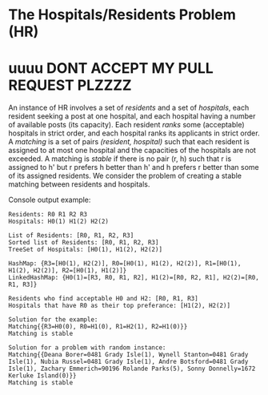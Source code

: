 

# The Hospitals/Residents Problem (HR)

# uuuu DONT ACCEPT MY PULL REQUEST PLZZZZ

An instance of HR involves a set of _residents_ and a set of _hospitals_, each resident seeking a post at one hospital, and each hospital having a number of available posts (its capacity). Each resident _ranks_ some (acceptable) hospitals in strict order, and each hospital ranks its applicants in strict order. A _matching_ is a set of pairs _(resident, hospital)_ such that each resident is assigned to at most one hospital and the capacities of the hospitals are not exceeded. A matching is _stable_ if there is no pair (r, h) such that r is assigned to h' but r prefers h better than h' and h prefers r better than some of its assigned residents. We consider the problem of creating a stable matching between residents and hospitals.


Console output example:

    Residents: R0 R1 R2 R3 
    Hospitals: H0(1) H1(2) H2(2)
    
    List of Residents: [R0, R1, R2, R3]
    Sorted list of Residents: [R0, R1, R2, R3]
    TreeSet of Hospitals: [H0(1), H1(2), H2(2)]
    
    HashMap: {R3=[H0(1), H2(2)], R0=[H0(1), H1(2), H2(2)], R1=[H0(1), H1(2), H2(2)], R2=[H0(1), H1(2)]}
    LinkedHashMap: {H0(1)=[R3, R0, R1, R2], H1(2)=[R0, R2, R1], H2(2)=[R0, R1, R3]}
    
    Residents who find acceptable H0 and H2: [R0, R1, R3]
    Hospitals that have R0 as their top preferance: [H1(2), H2(2)]
    
    Solution for the example: 
    Matching{{R3=H0(0), R0=H1(0), R1=H2(1), R2=H1(0)}}
    Matching is stable
    
    Solution for a problem with random instance: 
    Matching{{Deana Borer=0481 Grady Isle(1), Wynell Stanton=0481 Grady Isle(1), Nubia Russel=0481 Grady Isle(1), Andre Botsford=0481 Grady Isle(1), Zachary Emmerich=90196 Rolande Parks(5), Sonny Donnelly=1672 Kerluke Island(0)}}
    Matching is stable

